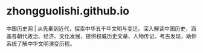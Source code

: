 # zhongguolishi.github.io
中国历史网 | 从先秦到近代，探索中华五千年文明与变迁。深入解读中国历史，涵盖各朝代政治、经济、文化发展，提供权威历史文章、人物传记、考古发现，助你系统了解中华文明演变历程。
